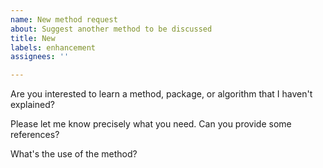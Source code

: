 ```yaml
---
name: New method request
about: Suggest another method to be discussed
title: New
labels: enhancement
assignees: ''

---
```


Are you interested to learn a method, package, or algorithm that I haven't explained?

Please let me know precisely what you need. 
Can you provide some references?

What's the use of the method?
